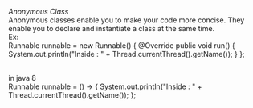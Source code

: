 *Anonymous Class* 
   <br/> Anonymous classes enable you to make your code more concise. They enable you to declare and instantiate a class at the same time.
   <br/> Ex:
    <br/>Runnable runnable = new Runnable() {
            @Override
            public void run() {
                System.out.println("Inside : " + Thread.currentThread().getName());
            }
        };

<br/> in java 8
<br/>Runnable runnable = () -> {
            System.out.println("Inside : " + Thread.currentThread().getName());
        };
        
        
